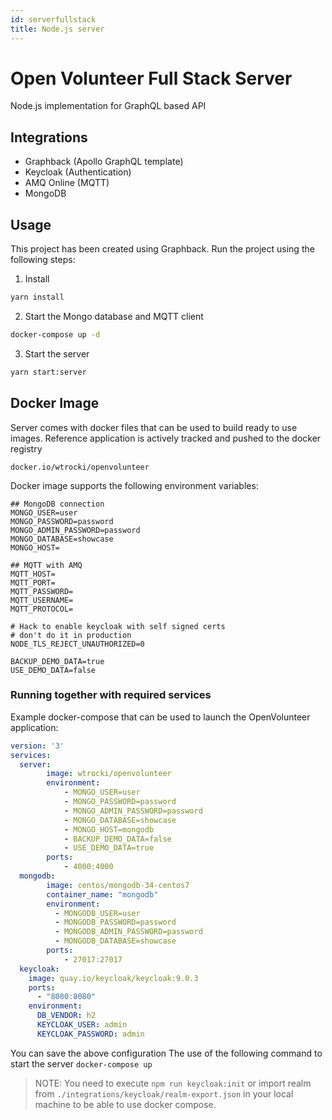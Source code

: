 ```yaml
---
id: serverfullstack
title: Node.js server
---
```


# Open Volunteer Full Stack Server

Node.js implementation for GraphQL based API

## Integrations

- Graphback (Apollo GraphQL template)
- Keycloak (Authentication)
- AMQ Online (MQTT)
- MongoDB

## Usage

This project has been created using Graphback. 
Run the project using the following steps:


1. Install
```sh
yarn install
```

2. Start the Mongo database and MQTT client

```sh
docker-compose up -d
```

3. Start the server

```sh
yarn start:server
```

## Docker Image

Server comes with docker files that can be used to build ready to use images.
Reference application is actively tracked and pushed to the docker registry

`docker.io/wtrocki/openvolunteer`

Docker image supports the following environment variables:

```
## MongoDB connection
MONGO_USER=user
MONGO_PASSWORD=password
MONGO_ADMIN_PASSWORD=password
MONGO_DATABASE=showcase
MONGO_HOST=

## MQTT with AMQ
MQTT_HOST=
MQTT_PORT=
MQTT_PASSWORD=
MQTT_USERNAME=
MQTT_PROTOCOL= 

# Hack to enable keycloak with self signed certs
# don't do it in production
NODE_TLS_REJECT_UNAUTHORIZED=0 

BACKUP_DEMO_DATA=true
USE_DEMO_DATA=false
```
### Running together with required services

Example docker-compose that can be used to launch the OpenVolunteer application:

```yaml
version: '3'
services:
  server:
        image: wtrocki/openvolunteer
        environment:
            - MONGO_USER=user
            - MONGO_PASSWORD=password
            - MONGO_ADMIN_PASSWORD=password
            - MONGO_DATABASE=showcase
            - MONGO_HOST=mongodb
            - BACKUP_DEMO_DATA=false
            - USE_DEMO_DATA=true
        ports: 
            - 4000:4000    
  mongodb:
        image: centos/mongodb-34-centos7
        container_name: "mongodb"
        environment:
          - MONGODB_USER=user
          - MONGODB_PASSWORD=password
          - MONGODB_ADMIN_PASSWORD=password
          - MONGODB_DATABASE=showcase
        ports:
            - 27017:27017
  keycloak:
    image: quay.io/keycloak/keycloak:9.0.3
    ports:
      - "8080:8080"
    environment:
      DB_VENDOR: h2
      KEYCLOAK_USER: admin
      KEYCLOAK_PASSWORD: admin
```
You can save the above configuration
The use of the following command to start the server `docker-compose up`

> NOTE: You need to execute `npm run keycloak:init` or import realm from `./integrations/keycloak/realm-export.json` in your local machine to be able to use docker compose.
